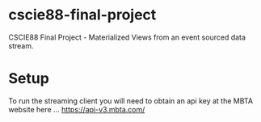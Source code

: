 # cscie88-final-project
CSCIE88 Final Project - Materialized Views from an event sourced data stream. 


# Setup

To run the streaming client you will need to obtain an api key at the MBTA website here ... https://api-v3.mbta.com/

